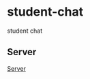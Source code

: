 # student-chat
student chat

## Server
[Server](https://github.com/bardiademon/server-chat-student)
